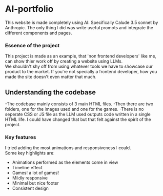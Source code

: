 # AI-portfolio

This website is made completely using AI. Specifically Calude 3.5 sonnet by Anthropic. The only thing I did was write useful promots and integrate the different components and pages.

### Essence of the project

This project is made as an example, that 'non frontend developers' like me, can show thier work off by creating a website using LLMs.    
We shouldn't shy off from using whatever tools we have to showcase our product to the market. If you're not specially a frontend developer, how you made the site doesn't even matter that much.

## Understanding the codebase

-The codebase mainly consists of 3 main HTML files. 
-Then there are two folders, one for the images used and one for the games.
-There is no seperate CSS or JS file as the LLM used outputs code written in a single HTML life. I could have changed that but that felt against the spirit of the project.

### Key features

I tried adding the most animations and responsiveness I could.    
Some key highlights are:
- Animations performed as the elements come in view
- Timeline effect
- Games! a lot of games!
- Mildly responsive
- Minimal but nice footer
- Consistent design